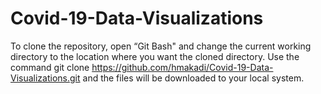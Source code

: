 # Covid-19-Data-Visualizations
To clone the repository, open “Git Bash" and change the current working directory to the location where you want the cloned directory. Use the command git clone https://github.com/hmakadi/Covid-19-Data-Visualizations.git and the files will be downloaded to your local system.
